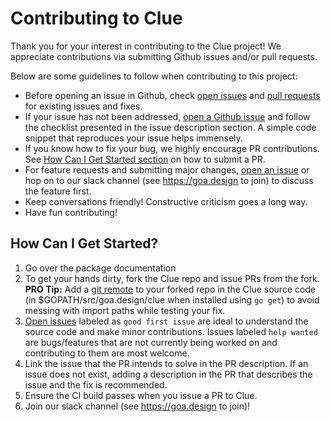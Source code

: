 # Contributing to Clue

Thank you for your interest in contributing to the Clue project! We appreciate
contributions via submitting Github issues and/or pull requests.

Below are some guidelines to follow when contributing to this project:

* Before opening an issue in Github, check [open issues](https://github.com/goadesign/clue/issues)
  and [pull requests](https://github.com/goadesign/clue/pulls) for existing
  issues and fixes.
* If your issue has not been addressed, [open a Github issue](https://github.com/goadesign/clue/issues/new)
  and follow the checklist presented in the issue description section. A simple
  code snippet that reproduces your issue helps immensely.
* If you know how to fix your bug, we highly encourage PR contributions. See
  [How Can I Get Started section](#how-can-i-get-started) on how to submit a PR.
* For feature requests and submitting major changes, [open an issue](https://github.com/goadesign/clue/issues/new)
  or hop on to our slack channel (see <https://goa.design> to join) to discuss
  the feature first.
* Keep conversations friendly! Constructive criticism goes a long way.
* Have fun contributing!

## How Can I Get Started?

1) Go over the package documentation
2) To get your hands dirty, fork the Clue repo and issue PRs from the fork.
**PRO Tip:** Add a [git remote](https://git-scm.com/docs/git-remote.html) to
your forked repo in the Clue source code (in $GOPATH/src/goa.design/clue when
installed using `go get`) to avoid messing with import paths while testing
your fix.
3) [Open issues](https://github.com/goadesign/clue/issues) labeled as `good first
issue` are ideal to understand the source code and make minor contributions.
Issues labeled `help wanted` are bugs/features that are not currently being
worked on and contributing to them are most welcome.
4) Link the issue that the PR intends to solve in the PR description. If an issue
does not exist, adding a description in the PR that describes the issue and the
fix is recommended.
5) Ensure the CI build passes when you issue a PR to Clue.
6) Join our slack channel (see <https://goa.design> to join)!
